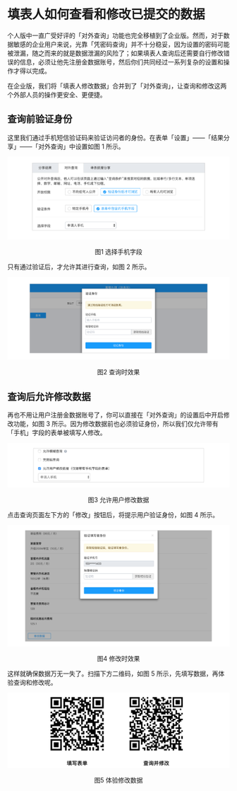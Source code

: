 # 填表人如何查看和修改已提交的数据

个人版中一直广受好评的「对外查询」功能也完全移植到了企业版。然而，对于数据敏感的企业用户来说，光靠「凭密码查询」并不十分稳妥，因为设置的密码可能被泄漏，随之而来的就是数据泄漏的风险了；如果填表人查询后还需要自行修改错误的信息，必须让他先注册金数据账号，然后你们共同经过一系列复杂的设置和操作才得以完成。

在企业版，我们将「填表人修改数据」合并到了「对外查询」，让查询和修改这两个外部人员的操作更安全、更便捷。

## 查询前验证身份

这里我们通过手机短信验证码来验证访问者的身份。在表单「设置」——「结果分享」——「对外查询」中设置如图 1 所示。

![](/assets/企业版-对外查询.png)

<center>图1 选择手机字段</center>

只有通过验证后，才允许其进行查询，如图 2 所示。

![](/assets/企业版-查询认证身份.png)

<center>图2 查询时效果</center>

## 查询后允许修改数据

再也不用让用户注册金数据账号了，你可以直接在「对外查询」的设置后中开启修改功能，如图 3 所示。因为修改数据前也必须验证身份，所以我们仅允许带有「手机」字段的表单被填写人修改。

![](/assets/企业版-允许修改数据.png)

<center>图3 允许用户修改数据</center>

点击查询页面左下方的「修改」按钮后，将提示用户验证身份，如图 4 所示。

![](/assets/企业版-修改时验证身份.png)

<center>图4 修改时效果</center>

这样就确保数据万无一失了。扫描下方二维码，如图 5 所示，先填写数据，再体验查询和修改呢。

![](/assets/企业版-体验修改数据.png)

<center>图5 体验修改数据</center>

